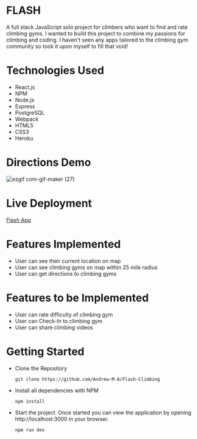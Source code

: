 # FLASH

A full stack JavaScript solo project for climbers who want to find and rate climbing gyms.
I wanted to build this project to combine my passions for climbing and coding.
I haven't seen any apps tailored to the climbing gym community so took it upon myself to fill that void!

# Technologies Used

- React.js
- NPM
- Node.js
- Express
- PostgreSQL
- Webpack
- HTML5
- CSS3
- Heroku

# Directions Demo
![ezgif com-gif-maker (27)](https://user-images.githubusercontent.com/99862668/184452513-080bc7b9-2769-4672-a0ef-9c6df6472813.gif)

# Live Deployment
[Flash App](https://flash-climbing.herokuapp.com/)

# Features Implemented
- User can see their current location on map
- User can see climbing gyms on map within 25 mile radius
- User can get directions to climbing gyms

# Features to be Implemented
- User can rate difficulty of climbing gym
- User can Check-In to climbing gym
- User can share climbing videos

# Getting Started
- Clone the Repository
  ```shell
  git clone https://github.com/Andrew-M-A/Flash-Climbing
  ```
 - Install all dependencies with NPM
   ```shell
   npm install
   ```
 - Start the project.
   Once started you can view the application by opening http://localhost:3000 in your browser.
   ```shell
   npm run dev
   ```
